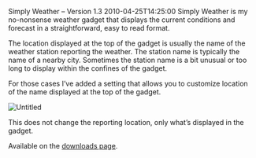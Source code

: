 Simply Weather – Version 1.3
2010-04-25T14:25:00
Simply Weather is my no-nonsense weather gadget that displays the current conditions and forecast in a straightforward, easy to read format.

The location displayed at the top of the gadget is usually the name of the weather station reporting the weather. The station name is typically the name of a nearby city. Sometimes the station name is a bit unusual or too long to display within the confines of the gadget.

For those cases I’ve added a setting that allows you to customize location of the name displayed at the top of the gadget.

![Untitled](http://mike-ward.net/content/images/blog/SimplyWeatherVersion1.3_8C75/Untitled.jpg)

This does not change the reporting location, only what’s displayed in the gadget.

Available on the [downloads page](http://mike-ward.net/downloads).
